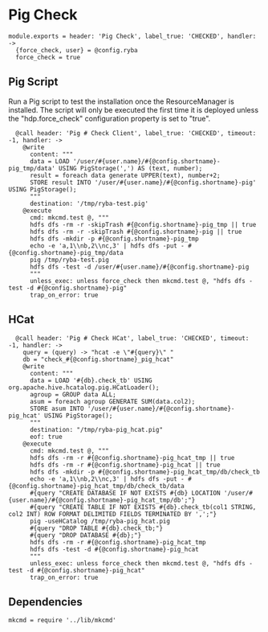 
# Pig Check
    
    module.exports = header: 'Pig Check', label_true: 'CHECKED', handler: ->
      {force_check, user} = @config.ryba
      force_check = true

## Pig Script

Run a Pig script to test the installation once the ResourceManager is
installed. The script will only be executed the first time it is deployed
unless the "hdp.force_check" configuration property is set to "true".

      @call header: 'Pig # Check Client', label_true: 'CHECKED', timeout: -1, handler: ->
        @write
          content: """
          data = LOAD '/user/#{user.name}/#{@config.shortname}-pig_tmp/data' USING PigStorage(',') AS (text, number);
          result = foreach data generate UPPER(text), number+2;
          STORE result INTO '/user/#{user.name}/#{@config.shortname}-pig' USING PigStorage();
          """
          destination: '/tmp/ryba-test.pig'
        @execute
          cmd: mkcmd.test @, """
          hdfs dfs -rm -r -skipTrash #{@config.shortname}-pig_tmp || true
          hdfs dfs -rm -r -skipTrash #{@config.shortname}-pig || true
          hdfs dfs -mkdir -p #{@config.shortname}-pig_tmp
          echo -e 'a,1\\nb,2\\nc,3' | hdfs dfs -put - #{@config.shortname}-pig_tmp/data
          pig /tmp/ryba-test.pig
          hdfs dfs -test -d /user/#{user.name}/#{@config.shortname}-pig
          """
          unless_exec: unless force_check then mkcmd.test @, "hdfs dfs -test -d #{@config.shortname}-pig"
          trap_on_error: true

## HCat

      @call header: 'Pig # Check HCat', label_true: 'CHECKED', timeout: -1, handler: ->
        query = (query) -> "hcat -e \"#{query}\" "
        db = "check_#{@config.shortname}_pig_hcat"
        @write
          content: """
          data = LOAD '#{db}.check_tb' USING org.apache.hive.hcatalog.pig.HCatLoader();
          agroup = GROUP data ALL;
          asum = foreach agroup GENERATE SUM(data.col2);
          STORE asum INTO '/user/#{user.name}/#{@config.shortname}-pig_hcat' USING PigStorage();
          """
          destination: "/tmp/ryba-pig_hcat.pig"
          eof: true
        @execute
          cmd: mkcmd.test @, """
          hdfs dfs -rm -r #{@config.shortname}-pig_hcat_tmp || true
          hdfs dfs -rm -r #{@config.shortname}-pig_hcat || true
          hdfs dfs -mkdir -p #{@config.shortname}-pig_hcat_tmp/db/check_tb
          echo -e 'a,1\\nb,2\\nc,3' | hdfs dfs -put - #{@config.shortname}-pig_hcat_tmp/db/check_tb/data
          #{query "CREATE DATABASE IF NOT EXISTS #{db} LOCATION '/user/#{user.name}/#{@config.shortname}-pig_hcat_tmp/db';"}
          #{query "CREATE TABLE IF NOT EXISTS #{db}.check_tb(col1 STRING, col2 INT) ROW FORMAT DELIMITED FIELDS TERMINATED BY ',';"}
          pig -useHCatalog /tmp/ryba-pig_hcat.pig
          #{query "DROP TABLE #{db}.check_tb;"}
          #{query "DROP DATABASE #{db};"}
          hdfs dfs -rm -r #{@config.shortname}-pig_hcat_tmp
          hdfs dfs -test -d #{@config.shortname}-pig_hcat
          """
          unless_exec: unless force_check then mkcmd.test @, "hdfs dfs -test -d #{@config.shortname}-pig_hcat"
          trap_on_error: true

## Dependencies

    mkcmd = require '../lib/mkcmd'
